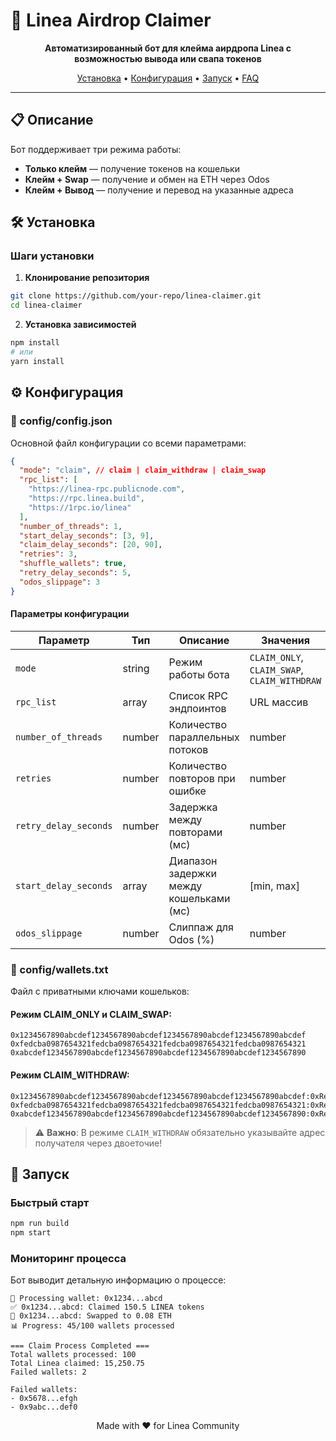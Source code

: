 # 🚀 Linea Airdrop Claimer

<div align="center">

**Автоматизированный бот для клейма аирдропа Linea с возможностью вывода или свапа токенов**

[Установка](#установка) • [Конфигурация](#конфигурация) • [Запуск](#запуск) • [FAQ](#faq)

</div>

---

## 📋 Описание

Бот поддерживает три режима работы:

- **Только клейм** — получение токенов на кошельки
- **Клейм + Swap** — получение и обмен на ETH через Odos
- **Клейм + Вывод** — получение и перевод на указанные адреса

## 🛠 Установка

### Шаги установки

1. **Клонирование репозитория**

```bash
git clone https://github.com/your-repo/linea-claimer.git
cd linea-claimer
```

2. **Установка зависимостей**

```bash
npm install
# или
yarn install
```

## ⚙️ Конфигурация

### 📝 config/config.json

Основной файл конфигурации со всеми параметрами:

```json
{
  "mode": "claim", // claim | claim_withdraw | claim_swap
  "rpc_list": [
    "https://linea-rpc.publicnode.com",
    "https://rpc.linea.build",
    "https://1rpc.io/linea"
  ],
  "number_of_threads": 1,
  "start_delay_seconds": [3, 9],
  "claim_delay_seconds": [20, 90],
  "retries": 3,
  "shuffle_wallets": true,
  "retry_delay_seconds": 5,
  "odos_slippage": 3
}
```

#### Параметры конфигурации

| Параметр              | Тип    | Описание                                | Значения                                     |
| --------------------- | ------ | --------------------------------------- | -------------------------------------------- |
| `mode`                | string | Режим работы бота                       | `CLAIM_ONLY`, `CLAIM_SWAP`, `CLAIM_WITHDRAW` |
| `rpc_list`            | array  | Список RPC эндпоинтов                   | URL массив                                   |
| `number_of_threads`   | number | Количество параллельных потоков         | number                                       |
| `retries`             | number | Количество повторов при ошибке          | number                                       |
| `retry_delay_seconds` | number | Задержка между повторами (мс)           | number                                       |
| `start_delay_seconds` | array  | Диапазон задержки между кошельками (мс) | [min, max]                                   |
| `odos_slippage`       | number | Слиппаж для Odos (%)                    | number                                       |

### 🔑 config/wallets.txt

Файл с приватными ключами кошельков:

#### Режим CLAIM_ONLY и CLAIM_SWAP:

```
0x1234567890abcdef1234567890abcdef1234567890abcdef1234567890abcdef
0xfedcba0987654321fedcba0987654321fedcba0987654321fedcba0987654321
0xabcdef1234567890abcdef1234567890abcdef1234567890abcdef1234567890
```

#### Режим CLAIM_WITHDRAW:

```
0x1234567890abcdef1234567890abcdef1234567890abcdef1234567890abcdef:0xReceiverAddress1
0xfedcba0987654321fedcba0987654321fedcba0987654321fedcba0987654321:0xReceiverAddress2
0xabcdef1234567890abcdef1234567890abcdef1234567890abcdef1234567890:0xReceiverAddress3
```

> ⚠️ **Важно**: В режиме `CLAIM_WITHDRAW` обязательно указывайте адрес получателя через двоеточие!

## 🚀 Запуск

### Быстрый старт

```bash
npm run build
npm start
```

### Мониторинг процесса

Бот выводит детальную информацию о процессе:

```
🔄 Processing wallet: 0x1234...abcd
✅ 0x1234...abcd: Claimed 150.5 LINEA tokens
💱 0x1234...abcd: Swapped to 0.08 ETH
📊 Progress: 45/100 wallets processed

=== Claim Process Completed ===
Total wallets processed: 100
Total Linea claimed: 15,250.75
Failed wallets: 2

Failed wallets:
- 0x5678...efgh
- 0x9abc...def0
```

<div align="center">

Made with ❤️ for Linea Community

</div>
